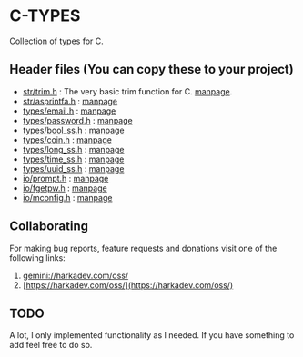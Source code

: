 # C-TYPES

Collection of types for C.

## Header files (You can copy these to your project)

+ [str/trim.h](include/str/trim.h) : The very basic trim function for C. [manpage](doc/trim.3.md).
+ [str/asprintfa.h](include/str/asprintfa.h) : [manpage](doc/asprintfa.3.md)
+ [types/email.h](include/types/email.h) : [manpage](doc/email.3.md)
+ [types/password.h](include/types/password.h) : [manpage](doc/password.3.md)
+ [types/bool_ss.h](include/types/bool_ss.h) : [manpage](doc/bool_ss.3.md)
+ [types/coin.h](include/types/coin.h) : [manpage](doc/coin.3.md)
+ [types/long_ss.h](include/types/long_ss.h) : [manpage](doc/long_ss.3.md)
+ [types/time_ss.h](include/types/time_ss.h) : [manpage](doc/time_ss.3.md)
+ [types/uuid_ss.h](include/types/uuid_ss.h) : [manpage](doc/uuid_ss.3.md)
+ [io/prompt.h](include/io/prompt.h) : [manpage](doc/prompt.3.md)
+ [io/fgetpw.h](include/io/fgetpw.h) : [manpage](doc/fgetpw.3.md)
+ [io/mconfig.h](include/io/mconfig.h) : [manpage](doc/mconfig.3.md)

## Collaborating

For making bug reports, feature requests and donations visit one of the
following links:

1. [gemini://harkadev.com/oss/](gemini://harkadev.com/oss/)
2. [https://harkadev.com/oss/](https://harkadev.com/oss/)

## TODO

A lot, I only implemented functionality as I needed. If you have something
to add feel free to do so.
